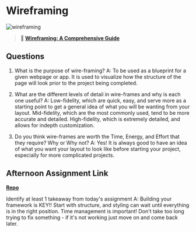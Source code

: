 # Wireframing

![wireframing](https://bcw.blob.core.windows.net/public/img/courses/2293087935019893)

> **📖 [Wireframing: A Comprehensive Guide](https://codeworksacademy.com/fs-student-guide/resources/wk1/06-Wireframing)**

## Questions

1. What is the purpose of wire-framing?
   A: To be used as a blueprint for a given webpage or app. It is used to visualize how the structure of the page will look prior to the project being completed.

2. What are the different levels of detail in wire-frames and why is each one useful?
   A: Low-fidelity, which are quick, easy, and serve more as a starting point to get a general idea of what you will be wanting from your layout.
   Mid-fidelity, which are the most commonly used, tend to be more accurate and detailed.
   High-fidelity, which is extremely detailed, and allows for indepth customization.

3. Do you think wire-frames are worth the Time, Energy, and Effort that they require? Why or Why not?
   A: Yes! It is always good to have an idea of what you want your layout to look like before starting your project, especially for more complicated projects.

## Afternoon Assignment Link

**[Repo](https://github.com/Molly-Nettleton/partner-clone)**

Identify at least 1 takeaway from today's assignment
A: Building your framework is KEY!! Start with structure, and styling can wait until everything is in the right position. Time management is important! Don't take too long trying to fix something - if it's not working just move on and come back later.
